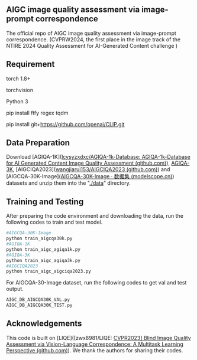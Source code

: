 ## AIGC image quality assessment via image-prompt correspondence

The official repo of AIGC image quality assessment via image-prompt correspondence. (CVPRW2024, the first place in the image track of the NTIRE 2024 Quality Assessment for AI-Generated Content challenge )

## Requirement

torch 1.8+

torchvision

Python 3

pip install ftfy regex tqdm

pip install git+https://github.com/openai/CLIP.git

## Data Preparation

Download [AGIQA-1K]([lcysyzxdxc/AGIQA-1k-Database: AGIQA-1k-Database for AI Generated Content Image Quality Assessment (github.com)](https://github.com/lcysyzxdxc/AGIQA-1k-Database)), [AGIQA-3K](https://github.com/lcysyzxdxc/AGIQA-3k-Database), [AIGCIQA2023]([wangjiarui153/AIGCIQA2023 (github.com)](https://github.com/wangjiarui153/AIGCIQA2023)) and [AIGCQA-30K-Image]([AIGCQA-30K-Image · 数据集 (modelscope.cn)](https://www.modelscope.cn/datasets/lcysyzxdxc/AIGCQA-30K-Image/summary)) datasets and unzip them into the "<u>./data</u>" directory.

## Training and Testing

After preparing the code environment and downloading the data, run the following codes to train and test model.

```bash
#AIGCQA-30K-Image
python train_aigcqa30k.py
#AGIQA-1K
python train_aigc_agiqa1k.py
#AGIQA-3K
python train_aigc_agiqa3k.py
#AIGCIQA2023
python train_aigc_aigciqa2023.py
```

For AIGCQA-30-Image dataset, run the following codes to get val and test output.

```bash
AIGC_DB_AIGCQA30K_VAL.py
AIGC_DB_AIGCQA30K_TEST.py
```

## Acknowledgements

This code is built on [LIQE]([zwx8981/LIQE: [CVPR2023\] Blind Image Quality Assessment via Vision-Language Correspondence: A Multitask Learning Perspective (github.com)](https://github.com/zwx8981/LIQE)). We thank the authors for sharing their codes.
